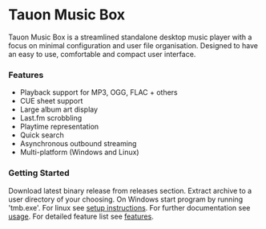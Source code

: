 # Tauon Music Box

Tauon Music Box is a streamlined standalone desktop music player with a focus on minimal configuration and user file organisation.
Designed to have an easy to use, comfortable and compact user interface.

### Features

  - Playback support for MP3, OGG, FLAC + others
  - CUE sheet support
  - Large album art display
  - Last.fm scrobbling
  - Playtime representation
  - Quick search
  - Asynchronous outbound streaming
  - Multi-platform (Windows and Linux)

### Getting Started

Download latest binary release from releases section.
Extract archive to a user directory of your choosing.
On Windows start program by running 'tmb.exe'. For linux see [setup instructions](docs/setup.md). For further documentation see [usage](docs/usage.md). For detailed feature list see [features](docs/features.md).




